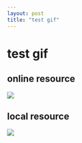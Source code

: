 ```yaml
---
layout: post
title: "test gif"
---
```


# test gif

## online resource

![](http://i.giphy.com/KXY5lB8yOarLy.gif)

## local resource

<img src="{{site.baseurl}}/assets/gif/chi.gif">



